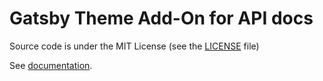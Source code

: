 # Gatsby Theme Add-On for API docs

Source code is under the MIT License (see the [LICENSE](../../LICENSE) file)

See [documentation](https://docs-kit.commercetools.vercel.app/documentation/configuration/extensions#gatsby-theme-add-on-for-api-docs).
